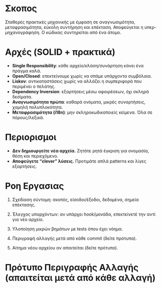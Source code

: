 # Σκοπος 
  Σταθερές πρακτικές μηχανικής με έμφαση σε αναγνωσιμότητα, μεταφρασιμότητα, εύκολη συντήρηση και επέκταση. Αποφεύγεται η υπερ-μηχανογράφηση. Ο κώδικας συντηρείται από ένα άτομο.

# Αρχές (SOLID + πρακτικά)
- **Single Responsibility**: κάθε αρχείο/κλάση/συνάρτηση κάνει ένα πράγμα καλά.
- **Open/Closed**: επεκτείνουμε χωρίς να σπάμε υπάρχοντα συμβόλαια.
- **Liskov**: αντικαταστάσεις χωρίς να αλλάζει η συμπεριφορά που περιμένει ο πελάτης.
- **Dependency Inversion**: εξαρτήσεις μέσω αφαιρέσεων, όχι σκληρά δεσίματα.
- **Αναγνωσιμότητα πρώτα**: καθαρά ονόματα, μικρές συναρτήσεις, χαμηλή πολυπλοκότητα.
- **Μεταφρασιμότητα (i18n)**: μην σκληροκωδικοποιείς κείμενα. Όλα σε πόρους/λεξικά.

# Περιορισμοι
- **Δεν δημιουργείτε νέα αρχεία.** Ζητάτε ρητά έγκριση για ονομασία, θέση και περιεχόμενο.
- **Αποφεύγετε “clever” λύσεις.** Προτιμάτε απλά patterns και λίγες εξαρτήσεις.

# Ροη Εργασιας
1. Σχεδίαση σύντομη: σκοπός, είσοδοι/έξοδοι, δεδομένα, σημεία επέκτασης.

2. Έλεγχος υπαρχόντων: αν υπάρχει hook/μονάδα, επεκτείνετέ την αντί για νέο αρχείο.

3. Υλοποίηση μικρών βημάτων με tests όπου έχει νόημα.

4. Περιγραφή αλλαγής μετά από κάθε commit (δείτε πρότυπα).

5. Αίτημα νέου αρχείου αν απαιτείται (δείτε πρότυπο).

# Πρότυπο Περιγραφής Αλλαγής (απαιτείται μετά από κάθε αλλαγή)
